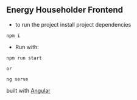 ## Energy Householder Frontend

- to run the project install project dependencies
```
npm i
```
- Run with:
```
npm run start

or

ng serve
```

built with [Angular](https://github.com/angular/angular)
